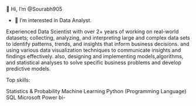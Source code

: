 👋 Hi, I’m @Sourabh905
- 👀 I’m interested in Data Analyst.

Experienced Data Scientist with over 2+ years of working on real-world datasets; collecting, analyzing, and interpreting large and complex data sets to identify patterns, trends, and insights that inform business decisions. and using various data visualization techniques to communicate insights and findings effectively. also, designing and implementing models,algorithms, and statistical analyses to solve specific business problems and develop predictive models.


Top skills:

Statistics & Probability
Machine Learning
Python (Programming Language)
SQL
Microsoft Power bi- 
